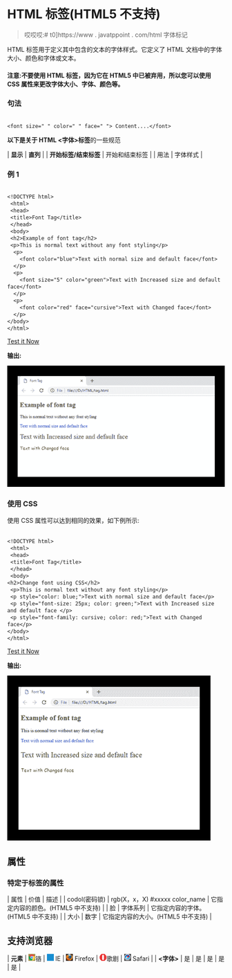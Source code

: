 # HTML <font>标签(HTML5 不支持)</font>

> 哎哎哎:# t0]https://www . javatppoint . com/html 字体标记

HTML <font>标签用于定义其中包含的文本的字体样式。它定义了 HTML 文档中的字体大小、颜色和字体或文本。</font>

#### 注意:不要使用 HTML <font>标签，因为它在 HTML5 中已被弃用，所以您可以使用 CSS 属性来更改字体大小、字体、颜色等。</font>

### 句法

```

<font size=" " color=" " face=" "> Content....</font>

```

**以下是关于 HTML <字体>标签**的一些规范

| **显示** | **直列** |
| **开始标签/结束标签** | 开始和结束标签 |
| 用法 | 字体样式 |

### 例 1

```

<!DOCTYPE html>
 <html>
 <head>
 <title>Font Tag</title>
 </head>
 <body>
 <h2>Example of font tag</h2>
 <p>This is normal text without any font styling</p>
  <p>
	<font color="blue">Text with normal size and default face</font>
  </p>
  <p>
	<font size="5" color="green">Text with Increased size and default face</font>
  </p>
  <p>
	<font color="red" face="cursive">Text with Changed face</font>
  </p>
</body>
</html>

```

[Test it Now](https://www.javatpoint.com/oprweb/test.jsp?filename=htmlfonttag)

**输出:**

![HTML font tag](img/9cd17dbabd6fa1a60f49eae837d4905e.png)

### 使用 CSS

使用 CSS 属性可以达到相同的效果，如下例所示:

```

<!DOCTYPE html>
 <html>
 <head>
 <title>Font Tag</title>
 </head>
 <body>
<h2>Change font using CSS</h2>
 <p>This is normal text without any font styling</p>
 <p style="color: blue;">Text with normal size and default face</p>
 <p style="font-size: 25px; color: green;">Text with Increased size and default face </p>
 <p style="font-family: cursive; color: red;">Text with Changed face</p>
</body>
</html>

```

[Test it Now](https://www.javatpoint.com/oprweb/test.jsp?filename=htmlfonttag2)

**输出:**

![HTML font tag](img/19b1df503bdbbfbded495e7f76752831.png)

## 属性

### 特定于标签的属性

| 属性 | 价值 | 描述 |
| codol(密码锁) | rgb(X，x，X)
#xxxxx
color_name | 它指定内容的颜色。(HTML5 中不支持) |
| 脸 | 字体系列 | 它指定内容的字体。(HTML5 中不支持) |
| 大小 | 数字 | 它指定内容的大小。(HTML5 中不支持) |

## 支持浏览器

| **元素** | ![chrome browser](img/4fbdc93dc2016c5049ed108e7318df19.png)铬 | ![ie browser](img/83dd23df1fe8373fd5bf054b2c1dd88b.png) IE | ![firefox browser](img/4f001fff393888a8a807ed29b28145d1.png) Firefox | ![opera browser](img/6cad4a592cc69a052056a0577b4aac65.png)歌剧 | ![safari browser](img/a0f6a9711a92203c5dc5c127fe9c9fca.png) Safari |
| **<字体>** | 是 | 是 | 是 | 是 | 是 |